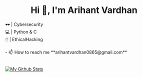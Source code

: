 <h1 align="center">Hi 👋, I'm Arihant Vardhan</h1>
🕶️ | Cybersecurity<br>
💻 | Python & C<br>
🖱️  | EthicalHacking<br><br>
- 📫 How to reach me **arihantvardhan0865@gmail.com**<br><br>


<a href="https://github.com/ar885/"><img align="center" title="My Github Stats" alt="My Github Stats" src="https://github-readme-stats.vercel.app/api?username=ar885&count_private=true&hide=issues&show_icons=true&theme=radical" /></a>
